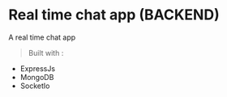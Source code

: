 # Real time chat app (BACKEND)

A real time chat app
> Built with :
- ExpressJs
- MongoDB
- SocketIo
